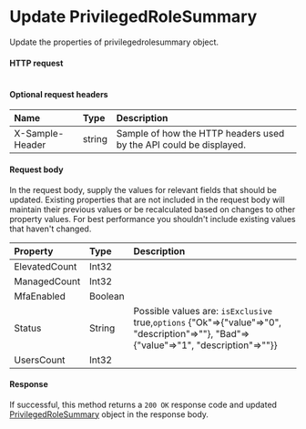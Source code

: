 # Update PrivilegedRoleSummary

Update the properties of privilegedrolesummary object.
#### HTTP request
<!-- { "blockType": "ignored" } -->
```http

```

#### Optional request headers
| Name       | Type | Description|
|:-----------|:------|:----------|
| X-Sample-Header  | string  | Sample of how the HTTP headers used by the API could be displayed.|

#### Request body
In the request body, supply the values for relevant fields that should be updated. Existing properties that are not included in the request body will maintain their previous values or be recalculated based on changes to other property values. For best performance you shouldn't include existing values that haven't changed.

| Property	   | Type	|Description|
|:---------------|:--------|:----------|
|ElevatedCount|Int32||
|ManagedCount|Int32||
|MfaEnabled|Boolean||
|Status|String| Possible values are: `isExclusive` true,`options` {"Ok"=>{"value"=>"0", "description"=>""}, "Bad"=>{"value"=>"1", "description"=>""}}|
|UsersCount|Int32||

#### Response
If successful, this method returns a `200 OK` response code and updated [PrivilegedRoleSummary](../resources/privilegedrolesummary.md) object in the response body.
